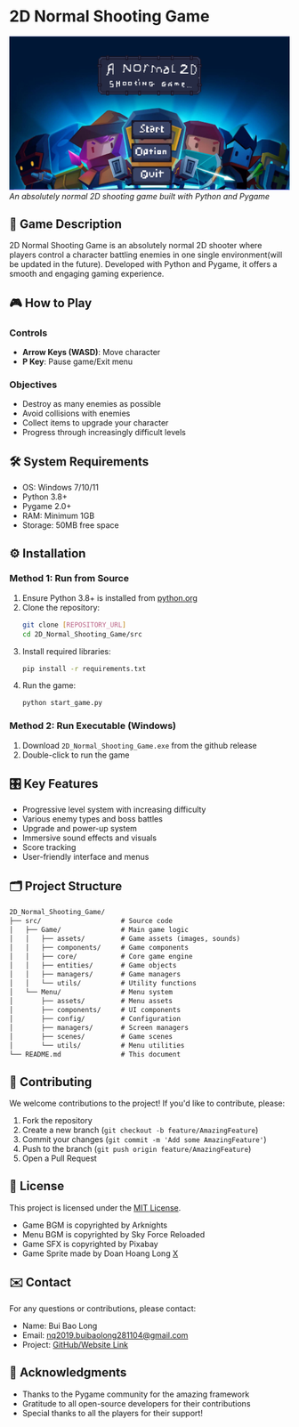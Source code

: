 # 2D Normal Shooting Game

![Game Screenshot](src/Game/assets/screenshot.png)  
*An absolutely normal 2D shooting game built with Python and Pygame*

## 📜 Game Description
2D Normal Shooting Game is an absolutely normal 2D shooter where players control a character battling enemies in one single environment(will be updated in the future). Developed with Python and Pygame, it offers a smooth and engaging gaming experience.

## 🎮 How to Play
### Controls
- **Arrow Keys (WASD)**: Move character
- **P Key**: Pause game/Exit menu

### Objectives
- Destroy as many enemies as possible
- Avoid collisions with enemies
- Collect items to upgrade your character
- Progress through increasingly difficult levels

## 🛠️ System Requirements
- OS: Windows 7/10/11
- Python 3.8+
- Pygame 2.0+
- RAM: Minimum 1GB
- Storage: 50MB free space

## ⚙️ Installation
### Method 1: Run from Source
1. Ensure Python 3.8+ is installed from [python.org](https://www.python.org/downloads/)
2. Clone the repository:
   ```bash
   git clone [REPOSITORY_URL]
   cd 2D_Normal_Shooting_Game/src
   ```
3. Install required libraries:
   ```bash
   pip install -r requirements.txt
   ```
4. Run the game:
   ```bash
   python start_game.py
   ```

### Method 2: Run Executable (Windows)
1. Download `2D_Normal_Shooting_Game.exe` from the github release
2. Double-click to run the game

## 🎛️ Key Features
- Progressive level system with increasing difficulty
- Various enemy types and boss battles
- Upgrade and power-up system
- Immersive sound effects and visuals
- Score tracking
- User-friendly interface and menus

## 🗂️ Project Structure
```
2D_Normal_Shooting_Game/
├── src/                    # Source code
│   ├── Game/               # Main game logic
│   │   ├── assets/         # Game assets (images, sounds)
│   │   ├── components/     # Game components
│   │   ├── core/           # Core game engine
│   │   ├── entities/       # Game objects
│   │   ├── managers/       # Game managers
│   │   └── utils/          # Utility functions
│   └── Menu/               # Menu system
│       ├── assets/         # Menu assets
│       ├── components/     # UI components
│       ├── config/         # Configuration
│       ├── managers/       # Screen managers
│       ├── scenes/         # Game scenes
│       └── utils/          # Menu utilities
└── README.md               # This document
```

## 👥 Contributing
We welcome contributions to the project! If you'd like to contribute, please:

1. Fork the repository
2. Create a new branch (`git checkout -b feature/AmazingFeature`)
3. Commit your changes (`git commit -m 'Add some AmazingFeature'`)
4. Push to the branch (`git push origin feature/AmazingFeature`)
5. Open a Pull Request

## 📜 License
This project is licensed under the [MIT License](LICENSE).
- Game BGM is copyrighted by Arknights
- Menu BGM is copyrighted by Sky Force Reloaded
- Game SFX is copyrighted by Pixabay
- Game Sprite made by Doan Hoang Long [X](https://x.com/ryu_hoang)

## ✉️ Contact
For any questions or contributions, please contact:
- Name: Bui Bao Long
- Email: nq2019.buibaolong281104@gmail.com
- Project: [GitHub/Website Link](https://github.com/GDevNeON/2D_Normal_Shooting_Game.git)

## 🙏 Acknowledgments
- Thanks to the Pygame community for the amazing framework
- Gratitude to all open-source developers for their contributions
- Special thanks to all the players for their support!
